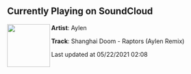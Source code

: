 ## Currently Playing on SoundCloud

[<img align="left" width="100" src="https://i1.sndcdn.com/artworks-000668612554-zfo20e-t500x500.jpg">](https://soundcloud.com/aylen/shanghai-doom-raptors-aylen-remix?in=saxurn/sets/hexy-as-shell)

**Artist**: Aylen 

**Track**: Shanghai Doom - Raptors (Aylen Remix)

Last updated at 05/22/2021 02:08
